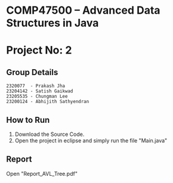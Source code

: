 # COMP47500 – Advanced Data Structures in Java
# Project No: 2

## Group Details
	2320077  - Prakash Jha
	23204142 - Satish Gaikwad
	23205535 - Chungman Lee
	23200124 - Abhijith Sathyendran 
 ## How to Run
 1. Download the Source Code.
 2. Open the project in eclipse and simply run the file "Main.java"
 ## Report
 Open "Report_AVL_Tree.pdf"
